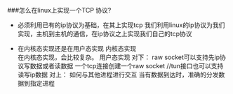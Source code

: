 ###怎么在linux上实现一个TCP 协议?

* 必须利用已有的ip协议为基础，在其上实现tcp
  我们利用linux的ip协议为我们实现，主机到主机的通信，在ip协议之上实现我们自己的tcp协议

* 在内核态实现还是在用户态实现
内核态实现  
在内核态实现，会比较复杂。
用户态实现
对下：
raw socket可以支持先ip协议写数据或者读数据
一个tcp连接创建一个raw socket
//tun接口也可以支持读写ip数据
对上：
如何与其他进程进行交互
当有数据到达时，准确的分发数据到指定进程

